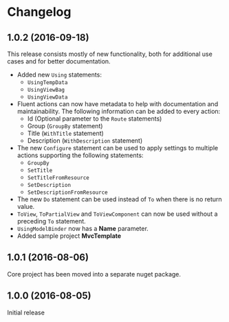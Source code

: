 # Changelog

## 1.0.2 (2016-09-18)

This release consists mostly of new functionality, both for additional use cases
and for better documentation.

- Added new `Using` statements:
	- `UsingTempData`
	- `UsingViewBag`
	- `UsingViewData`
- Fluent actions can now have metadata to help with documentation and maintainability. 
The following information can be added to every action:
	- Id (Optional parameter to the `Route` statements)
	- Group (`GroupBy` statement)
	- Title (`WithTitle` statement)
	- Description (`WithDescription` statement)
- The new `Configure` statement can be used to apply settings to multiple actions supporting
the following statements:
	- `GroupBy`
	- `SetTitle`
	- `SetTitleFromResource`
	- `SetDescription`
	- `SetDescriptionFromResource`
- The new `Do` statement can be used instead of `To` when there is no return value.
- `ToView`, `ToPartialView` and `ToViewComponent` can now be used without a preceding `To` 
statement.
- `UsingModelBinder` now has a **Name** parameter.
- Added sample project **MvcTemplate**

## 1.0.1 (2016-08-06)

Core project has been moved into a separate nuget package.

## 1.0.0 (2016-08-05)

Initial release